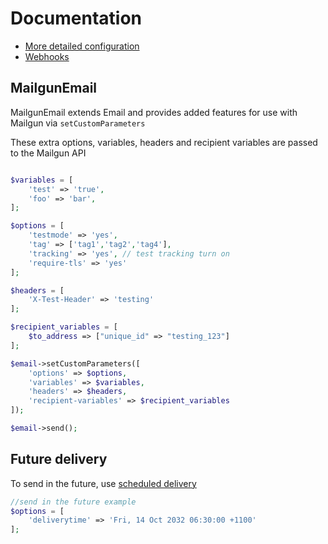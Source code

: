 # Documentation

+ [More detailed configuration](./005-detailed_configuration.md)
+ [Webhooks](./100-webhooks.md)


## MailgunEmail

MailgunEmail extends Email and provides added features for use with Mailgun via `setCustomParameters`

These extra options, variables, headers and recipient variables are passed to the Mailgun API

```php

$variables = [
    'test' => 'true',
    'foo' => 'bar',
];

$options = [
    'testmode' => 'yes',
    'tag' => ['tag1','tag2','tag4'],
    'tracking' => 'yes', // test tracking turn on
    'require-tls' => 'yes'
];

$headers = [
    'X-Test-Header' => 'testing'
];

$recipient_variables = [
    $to_address => ["unique_id" => "testing_123"]
];

$email->setCustomParameters([
    'options' => $options,
    'variables' => $variables,
    'headers' => $headers,
    'recipient-variables' => $recipient_variables
]);

$email->send();
```

## Future delivery

To send in the future, use [scheduled delivery](https://documentation.mailgun.com/en/latest/user_manual.html#scheduling-delivery)

```php
//send in the future example
$options = [
    'deliverytime' => 'Fri, 14 Oct 2032 06:30:00 +1100'
];
```
